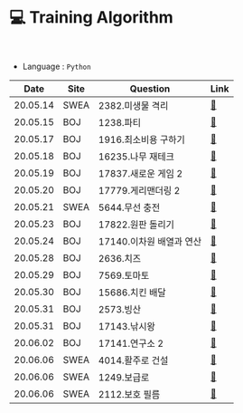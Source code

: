 # :computer: Training Algorithm

<br>

- Language : `Python`

| Date     | Site | Question                 | Link                                                         |
| -------- | ---- | ------------------------ | ------------------------------------------------------------ |
| 20.05.14 | SWEA | 2382.미생물 격리         | <a href="https://github.com/wally-wally/training_algorithm/blob/master/algorithm/SWEA/2382.%EB%AF%B8%EC%83%9D%EB%AC%BC%20%EA%B2%A9%EB%A6%AC/2382.py" target="_blank">:link:</a> |
| 20.05.15 | BOJ  | 1238.파티                | <a href="https://github.com/wally-wally/training_algorithm/blob/master/algorithm/BOJ/1238.파티/1238.py" target="_blank">:link:</a> |
| 20.05.17 | BOJ  | 1916.최소비용 구하기     | <a href="https://github.com/wally-wally/training_algorithm/blob/master/algorithm/BOJ/1916.최소비용구하기/1916.py" target="_blank">:link:</a> |
| 20.05.18 | BOJ  | 16235.나무 재테크        | <a href="https://github.com/wally-wally/training_algorithm/blob/master/algorithm/BOJ/16235.나무재테크/16235.py" target="_blank">:link:</a> |
| 20.05.19 | BOJ  | 17837.새로운 게임 2      | <a href="https://github.com/wally-wally/training_algorithm/blob/master/algorithm/BOJ/17837.새로운게임2/17837.py" target="_blank">:link:</a> |
| 20.05.20 | BOJ  | 17779.게리맨더링 2       | <a href="https://github.com/wally-wally/training_algorithm/blob/master/algorithm/BOJ/17779.게리맨더링2/17779.py" target="_blank">:link:</a> |
| 20.05.21 | SWEA | 5644.무선 충전           | <a href="https://github.com/wally-wally/training_algorithm/blob/master/algorithm/SWEA/5644.무선충전/5644.py" target="_blank">:link:</a> |
| 20.05.23 | BOJ  | 17822.원판 돌리기        | <a href="https://github.com/wally-wally/training_algorithm/blob/master/algorithm/BOJ/17822.원판돌리기/17822.py" target="_blank">:link:</a> |
| 20.05.24 | BOJ  | 17140.이차원 배열과 연산 | <a href="https://github.com/wally-wally/training_algorithm/blob/master/algorithm/BOJ/17140.이차원배열과연산/17140.py" target="_blank">:link:</a> |
| 20.05.28 | BOJ  | 2636.치즈                | <a href="https://github.com/wally-wally/training_algorithm/blob/master/algorithm/BOJ/2636.치즈/2636.py" target="_blank">:link:</a> |
| 20.05.29 | BOJ  | 7569.토마토              | <a href="https://github.com/wally-wally/training_algorithm/blob/master/algorithm/BOJ/7569.토마토/7569.py" target="_blank">:link:</a> |
| 20.05.30 | BOJ  | 15686.치킨 배달          | <a href="https://github.com/wally-wally/training_algorithm/blob/master/algorithm/BOJ/15686.치킨배달/15686.py" target="_blank">:link:</a> |
| 20.05.31 | BOJ  | 2573.빙산                | <a href="https://github.com/wally-wally/training_algorithm/blob/master/algorithm/BOJ/2573.빙산/2573.py" target="_blank">:link:</a> |
| 20.05.31 | BOJ  | 17143.낚시왕             | <a href="https://github.com/wally-wally/training_algorithm/blob/master/algorithm/BOJ/17143.낚시왕/17143.py" target="_blank">:link:</a> |
| 20.06.02 | BOJ  | 17141.연구소 2           | <a href="https://github.com/wally-wally/training_algorithm/blob/master/algorithm/BOJ/17141.연구소2/17141.py" target="_blank">:link:</a> |
| 20.06.06 | SWEA | 4014.활주로 건설         | <a href="https://github.com/wally-wally/training_algorithm/blob/master/algorithm/SWEA/4014.활주로건설/4014.py" target="_blank">:link:</a> |
| 20.06.06 | SWEA | 1249.보급로              | <a href="https://github.com/wally-wally/training_algorithm/blob/master/algorithm/SWEA/1249.보급로/1249.py" target="_blank">:link:</a> |
| 20.06.06 | SWEA | 2112.보호 필름           | <a href="https://github.com/wally-wally/training_algorithm/blob/master/algorithm/SWEA/2112.보호필름/2112.py" target="_blank">:link:</a> |

